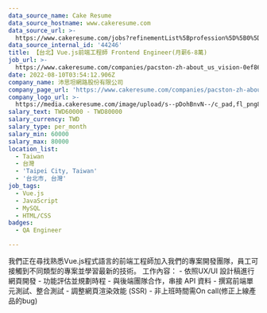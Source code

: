 ```yaml
---
data_source_name: Cake Resume
data_source_hostname: www.cakeresume.com
data_source_url: >-
  https://www.cakeresume.com/jobs?refinementList%5Bprofession%5D%5B0%5D=engineering_qa-engineer&refinementList%5Bsalary_type%5D=per_month&refinementList%5Bsalary_currency%5D=TWD&range%5Bsalary_range%5D%5Bmax%5D=600000
data_source_internal_id: '44246'
title: 【台北】Vue.js前端工程師 Frontend Engineer(月薪6-8萬)
job_url: >-
  https://www.cakeresume.com/companies/pacston-zh-about_us_vision-0ef869/jobs/a43d16
date: 2022-08-10T03:54:12.906Z
company_name: 沛思坦網路股份有限公司
company_page_url: 'https://www.cakeresume.com/companies/pacston-zh-about_us_vision-0ef869'
company_logo_url: >-
  https://media.cakeresume.com/image/upload/s--pDohBnvN--/c_pad,fl_png8,h_200,w_200/v1660103322/gzxhiyfei8sbhqbfeb04.png
salary_text: TWD60000 - TWD80000
salary_currency: TWD
salary_type: per_month
salary_min: 60000
salary_max: 80000
location_list:
  - Taiwan
  - 台灣
  - 'Taipei City, Taiwan'
  - '台北市, 台灣'
job_tags:
  - Vue.js
  - JavaScript
  - MySQL
  - HTML/CSS
badges:
  - QA Engineer

---
```


我們正在尋找熟悉Vue.js程式語言的前端工程師加入我們的專案開發團隊，員工可接觸到不同類型的專案並學習最新的技術。 工作內容： - 依照UX/UI 設計稿進行網頁開發 - 功能評估並規劃時程 - 與後端團隊合作，串接 API 資料 - 撰寫前端單元測試、整合測試 - 調整網頁渲染效能 (SSR) - 非上班時間需On call(修正上線產品的bug)